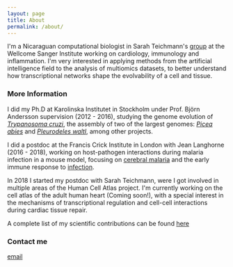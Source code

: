 ```yaml
---
layout: page
title: About
permalink: /about/
---
```


I'm a Nicaraguan computational biologist in Sarah Teichmann's [group](http://www.teichlab.org/) at the 
Wellcome Sanger Institute working on cardiology, immunology and inflammation. I'm very interested in 
applying methods from the artificial intelligence field to the analysis of multiomics datasets, to 
better understand how transcriptional networks shape the evolvability of a cell and tissue. 

### More Information

I did my Ph.D at Karolinska Institutet in Stockholm under Prof. Björn Andersson supervision (2012 - 2016), 
studying the genome evolution of [_Trypanosoma cruzi_](https://www.biorxiv.org/content/10.1101/283531v2), 
the assembly of two of the largest genomes: [_Picea abies_](https://www.nature.com/articles/nature12211) 
and [_Pleurodeles waltl_](https://www.nature.com/articles/s41467-017-01964-9), among other projects.

I did a postdoc at the Francis Crick Institute in London with Jean Langhorne (2016 - 2018), working on host-pathogen interactions during malaria infection in a mouse model, focusing on [cerebral malaria](https://www.nature.com/articles/srep39258) and the early immune response to [infection](https://www.nature.com/articles/s41598-019-52388-y).

In 2018 I started my postdoc with Sarah Teichmann, were I got involved in multiple areas of the Human Cell Atlas project. I'm currently working on the cell atlas of the adult human heart (Coming soon!), with a special interest in the mechanisms of transcriptional regulation and cell-cell interactions during cardiac tissue repair.   

A complete list of my scientific contributions can be found [here](https://pubmed.ncbi.nlm.nih.gov/?term=Talavera-L%C3%B3pez+C&cauthor_id=31645299)

### Contact me

[email](mailto:cntalaveralopez@gmail.com)